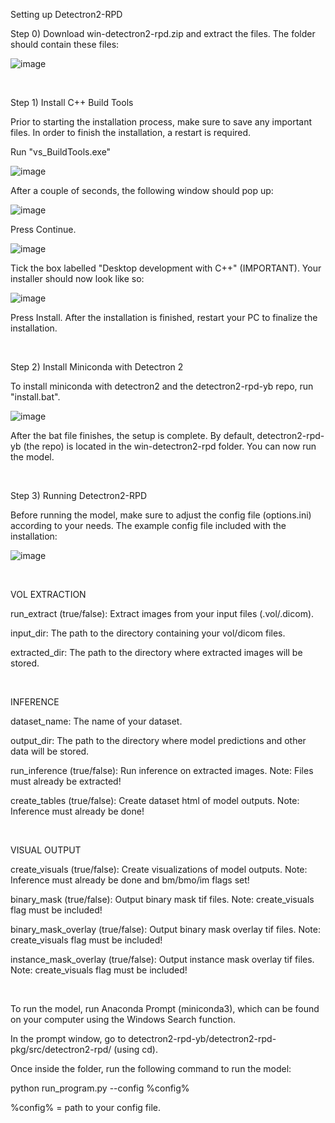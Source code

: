Setting up Detectron2-RPD

Step 0) Download win-detectron2-rpd.zip and extract the files. The folder should contain these files:

![image](https://user-images.githubusercontent.com/46503967/160225009-ac18eb72-a13b-4f2a-994d-77e91c6fa977.png)

&nbsp;

Step 1) Install C++ Build Tools

Prior to starting the installation process, make sure to save any important files. In order to finish the installation, a restart is required.

Run "vs_BuildTools.exe"

![image](https://user-images.githubusercontent.com/46503967/145657344-e8cf16ae-2ae4-4baf-a9f4-2637251c42eb.png)

After a couple of seconds, the following window should pop up:

![image](https://user-images.githubusercontent.com/46503967/145657320-eb1907d6-dcff-45ee-b1e8-a8f4d1b01e3e.png)

Press Continue.

![image](https://user-images.githubusercontent.com/46503967/145657130-10c828ef-679b-4f5d-98af-00a91e26ba81.png)

Tick the box labelled "Desktop development with C++" (IMPORTANT). Your installer should now look like so:

![image](https://user-images.githubusercontent.com/46503967/145657439-e145402a-dc26-4279-8705-1a2834fba5f4.png)

Press Install. After the installation is finished, restart your PC to finalize the installation.

&nbsp;

Step 2) Install Miniconda with Detectron 2

To install miniconda with detectron2 and the detectron2-rpd-yb repo, run "install.bat".

![image](https://user-images.githubusercontent.com/46503967/160224875-8200344f-0515-4464-bca4-e72d65446004.png)

After the bat file finishes, the setup is complete. By default, detectron2-rpd-yb (the repo) is located in the win-detectron2-rpd folder. You can now run the model.

&nbsp;

Step 3) Running Detectron2-RPD

Before running the model, make sure to adjust the config file (options.ini) according to your needs. The example config file included with the installation:

![image](https://user-images.githubusercontent.com/46503967/160223848-b1763ea4-6114-45cf-a17b-5425ca2de618.png)

&nbsp;

VOL EXTRACTION

run_extract (true/false): Extract images from your input files (.vol/.dicom).

input_dir: The path to the directory containing your vol/dicom files.

extracted_dir: The path to the directory where extracted images will be stored.

&nbsp;

INFERENCE

dataset_name: The name of your dataset.

output_dir: The path to the directory where model predictions and other data will be stored.

run_inference (true/false): Run inference on extracted images. Note: Files must already be extracted!

create_tables (true/false): Create dataset html of model outputs. Note: Inference must already be done!

&nbsp;

VISUAL OUTPUT

create_visuals (true/false): Create visualizations of model outputs. Note: Inference must already be done and bm/bmo/im flags set!

binary_mask (true/false): Output binary mask tif files. Note: create_visuals flag must be included!

binary_mask_overlay (true/false): Output binary mask overlay tif files. Note: create_visuals flag must be included!

instance_mask_overlay (true/false): Output instance mask overlay tif files. Note: create_visuals flag must be included!

&nbsp;

To run the model, run Anaconda Prompt (miniconda3), which can be found on your computer using the Windows Search function.

In the prompt window, go to detectron2-rpd-yb/detectron2-rpd-pkg/src/detectron2-rpd/ (using cd).

Once inside the folder, run the following command to run the model:

python run_program.py  --config %config%

%config% = path to your config file.